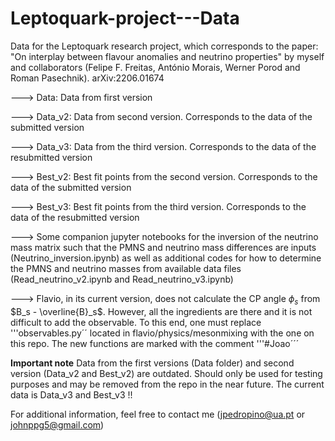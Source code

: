 # Leptoquark-project---Data
Data for the Leptoquark research project, which corresponds to the paper: "On interplay between flavour anomalies and neutrino properties" by myself and collaborators (Felipe F. Freitas, António Morais, Werner Porod and Roman Pasechnik). arXiv:2206.01674 

---> Data: Data from first version

---> Data_v2: Data from second version. Corresponds to the data of the submitted version

---> Data_v3: Data from the third version. Corresponds to the data of the resubmitted version

---> Best_v2: Best fit points from the second version. Corresponds to the data of the submitted version

---> Best_v3: Best fit points from the third version. Corresponds to the data of the resubmitted version

---> Some companion jupyter notebooks for the inversion of the neutrino mass matrix such that the PMNS and neutrino mass differences are inputs (Neutrino_inversion.ipynb) as well as additional codes for how to determine the PMNS and neutrino masses from available data files (Read_neutrino_v2.ipynb and Read_neutrino_v3.ipynb)

---> Flavio, in its current version, does not calculate the CP angle $\phi_s$ from $B_s - \overline{B}_s$. However, all the ingredients are there and it is not difficult to add the observable. To this end, one must replace '''observables.py´´ located in flavio/physics/mesonmixing with the one on this repo. The new functions are marked with the comment '''#Joao´´´   

**Important note** Data from the first versions (Data folder) and second version (Data_v2 and Best_v2) are outdated. Should only be used for testing purposes and may be removed from the repo in the near future. The current data is Data_v3 and Best_v3 !!
    

For additional information, feel free to contact me (jpedropino@ua.pt or johnppg5@gmail.com)
